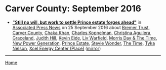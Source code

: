 # Carver County: September 2016

 - [**"Still no will, but work to settle Prince estate forges ahead"**](https://apnews.com/e2669a78b7dd4d8fb5c6e743d4acc29d) in [Associated Press News](https://www.apnews.com/) on 25 September 2016 about [Bremer Trust](https://bjmdotnet.github.io/pr1nc3/topics/bremer-trust/), [Carver County](https://bjmdotnet.github.io/pr1nc3/topics/carver-county/), [Chaka Khan](https://bjmdotnet.github.io/pr1nc3/topics/chaka-khan/), [Charles Koppelman](https://bjmdotnet.github.io/pr1nc3/topics/charles-koppelman/), [Christina Aguilera](https://bjmdotnet.github.io/pr1nc3/topics/christina-aguilera/), [Graceland](https://bjmdotnet.github.io/pr1nc3/topics/graceland/), [Judith Hill](https://bjmdotnet.github.io/pr1nc3/topics/judith-hill/), [Kevin Eide](https://bjmdotnet.github.io/pr1nc3/topics/kevin-eide/), [Liv Warfield](https://bjmdotnet.github.io/pr1nc3/topics/liv-warfield/), [Morris Day & The Time](https://bjmdotnet.github.io/pr1nc3/topics/morris-day-the-time/), [New Power Generation](https://bjmdotnet.github.io/pr1nc3/topics/new-power-generation/), [Prince Estate](https://bjmdotnet.github.io/pr1nc3/topics/prince-estate/), [Stevie Wonder](https://bjmdotnet.github.io/pr1nc3/topics/stevie-wonder/), [The Time](https://bjmdotnet.github.io/pr1nc3/topics/the-time/), [Tyka Nelson](https://bjmdotnet.github.io/pr1nc3/topics/tyka-nelson/), [Xcel Energy Center (Place)](https://bjmdotnet.github.io/pr1nc3/topics/place/xcel-energy-center/) ([mirror](https://web.archive.org/web/*/https://apnews.com/e2669a78b7dd4d8fb5c6e743d4acc29d))

----

[Home](./)
